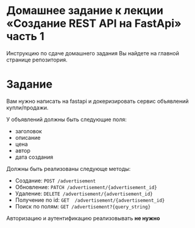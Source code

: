# Домашнее задание к лекции «Создание REST API на FastApi» часть 1

Инструкцию по сдаче домашнего задания Вы найдете на главной странице репозитория.

# Задание 
Вам нужно написать на fastapi и докеризировать сервис объявлений купли/продажи.

У объявлений должны быть следующие поля:
 - заголовок
 - описание
 - цена
 - автор
 - дата создания

Должны быть реализованы следующе методы:
 - Создание: `POST /advertisement`
 - Обновление: `PATCH /advertisement/{advertisement_id}`
 - Удаление: `DELETE /advertisement/{advertisement_id}`
 - Получение по id: `GET  /advertisement/{advertisement_id}`
 - Поиск по полям: `GET /advertisement?{query_string}`

Авторизацию и аутентификацию реализовывать **не нужно**